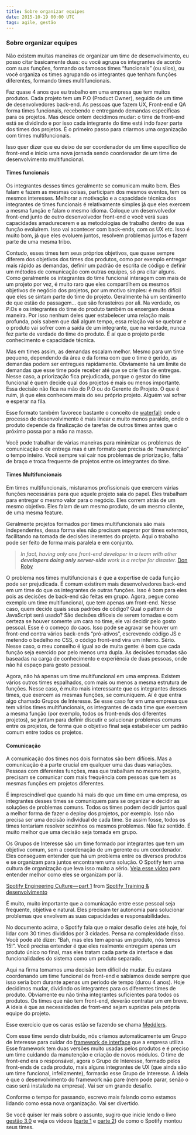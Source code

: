 ```yaml
---
title: Sobre organizar equipes
date: 2015-10-19 00:00 UTC
tags: agile, gestão
---
```


### Sobre organizar equipes

Não existem muitas maneiras de organizar um time de desenvolvimento, eu posso citar basicamente duas: ou você agrupa os integrantes de acordo com suas funções, formando os famosos times “funcionais” (ou silos), ou você organiza os times agrupando os integrantes que tenham funções diferentes, formando times multifuncionais.

Faz quase 4 anos que eu trabalho em uma empresa que tem muitos produtos. Cada projeto tem um P.O (Product Owner), seguido de um time de desenvolvedores back-end. As pessoas que fazem UX, Front-end e QA forma times funcionais, recebendo e entregando demandas específicas para os projetos. Mas desde ontem decidimos mudar: o time de front-end está se dividindo e por isso cada integrante do time está indo fazer parte dos times dos projetos. É o primeiro passo para criarmos uma organização com times multifuncionais.

Isso quer dizer que eu deixo de ser coordenador de um time específico de front-end e inicio uma nova jornada sendo coordenador de um time de desenvolvimento multifuncional.

#### Times funcionais

Os integrantes desses times geralmente se comunicam muito bem. Eles falam e fazem as mesmas coisas, participam dos mesmos eventos, tem os mesmos interesses. Melhorar a motivação e a capacidade técnica dos integrantes de times funcionais é relativamente simples já que eles exercem a mesma função e falam o mesmo idioma. Coloque um desenvolvedor front-end junto de outro desenvolvedor front-end e você verá suas capacidades amadurecerem e as metodologias de trabalho dentro de sua função evoluírem. Isso vai acontecer com back-ends, com os UX etc. Isso é muito bom, já que eles evoluem juntos, resolvem problemas juntos e fazem parte de uma mesma tribo.

Contudo, esses times tem seus próprios objetivos, que quase sempre diferem dos objetivos dos times dos produtos, como por exemplo entregar mais rápido as demandas, definir um padrão de escrita de código e definir um métodos de comunicação com outras equipes, só pra citar alguns. Como geralmente os integrantes do time funcional interagem com mais de um projeto por vez, é muito raro que eles compartilhem os mesmos objetivos de negócio dos projetos, por um motivo simples: é muito difícil que eles se sintam parte do time do projeto. Geralmente há um sentimento de que estão de passagem… que são forasteiros por ali. Na verdade, os P.Os e os integrantes do time do produto também os enxergam dessa maneira. Por isso nenhum deles quer estabelecer uma relação mais profunda, pois sabem que dali algum tempo, essa relação vai se quebrar e o produto vai sofrer com a saída de um integrante, que na verdade, nunca fez parte de verdade do time do produto. É aí que o projeto perde conhecimento e capacidade técnica.

Mas em times assim, as demandas escalam melhor. Mesmo para um time pequeno, dependendo da área e da forma com que o time é gerido, as demandas podem ser entregues rapidamente. Obviamente há um limite de demandas que esse time pode receber até que se crie filas de entregas. Nesse caso, a priorização fica prejudicada, porque o gestor do time funcional é quem decide qual dos projetos é mais ou menos importante. Essa decisão não fica na mão do P.O ou do Gerente do Projeto. O que é ruim, já que eles conhecem mais do seu próprio projeto. Alguém vai sofrer e esperar na fila.

Esse formato também favorece bastante o conceito de [waterfall](https://en.wikipedia.org/wiki/Waterfall_model): onde o processo de desenvolvimento é mais linear e muito menos paralelo, onde o produto depende da finalização de tarefas de outros times antes que o próximo possa por a mão na massa.

Você pode trabalhar de várias maneiras para minimizar os problemas de comunicação e de entrega mas é um formato que precisa de “manutenção” o tempo inteiro. Você sempre vai cair nos problemas de priorização, falta de braço e troca frequente de projetos entre os integrantes do time.

#### Times Multifuncionais

Em times multifuncionais, misturamos profissionais que exercem várias funções necessárias para que aquele projeto saia do papel. Eles trabalham para entregar o mesmo valor para o negócio. Eles correm atrás de um mesmo objetivo. Eles falam de um mesmo produto, de um mesmo cliente, de uma mesma feature.

Geralmente projetos formados por times multifuncionais são mais independentes, dessa forma eles não precisam esperar por times externos, facilitando na tomada de decisões inerentes do projeto. Aqui o trabalho pode ser feito de forma mais paralela e em conjunto.

> _In fact, having only one front-end developer in a team with other_ **_developers doing only server-side_** _work is a recipe for disaster._ [Don Roby](http://bit.ly/18MX8cg)

O problema nos times multifuncionais é que a expertise de cada função pode ser prejudicada. É comum existirem mais desenvolvedores back-end em um time do que os integrantes de outras funções. Isso é bom para eles pois as decisões de back-end são feitas em grupo. Agora, pegue como exemplo um time multifuncional, que tem apenas um front-end. Nesse caso, quem decide quais seus padrões de código? Qual o pattern de JavaScript será usado? São decisões difíceis de serem tomadas e com certeza se houver somente um cara no time, ele vai decidir pelo gosto pessoal. Esse é o começo do caos. Isso pode se agravar se houver um front-end contra vários back-ends “pró-ativos”, escrevendo código JS e metendo o bedelho no CSS, o código front-end vira um inferno. Sério. Nesse caso, o meu conselho é igual ao de muita gente: é bom que cada função seja exercido por pelo menos uma dupla. As decisões tomadas são baseadas na carga de conhecimento e experiência de duas pessoas, onde não há espaço para gosto pessoal.

Agora, não há apenas um time multifuncional em uma empresa. Existem vários outros times espalhados, com mais ou menos a mesma estrutura de funções. Nesse caso, é muito mais interessante que os integrantes desses times, que exercem as mesmas funções, se comuniquem. Aí é que entra algo chamado Grupos de Interesse. Se esse caso for em uma empresa que tem vários times multifuncionais, os integrantes de cada time que exercem a mesma função (por exemplo, todos os front-ends dos diferentes projetos), se juntam para definir discutir e solucionar problemas comuns entre os projetos, de forma que o objetivo final seja estabelecer um padrão comum entre todos os projetos.

#### Comunicação

A comunicação dos times nos dois formatos são bem difíceis. Mas a comunicação é a parte crucial em qualquer uma das duas variações. Pessoas com diferentes funções, mas que trabalham no mesmo projeto, precisam se comunicar com mais frequência com pessoas que tem as mesmas funções em projetos diferentes.

É imprescindível que quando há mais do que um time em uma empresa, os integrantes desses times se comuniquem para se organizar e decidir as soluções de problemas comuns. Todos os times podem decidir juntos qual a melhor forma de fazer o deploy dos projetos, por exemplo. Isso não precisa ser uma decisão individual de cada time. Se assim fosse, todos os times tentariam resolver sozinhos os mesmos problemas. Não faz sentido. É muito melhor que uma decisão seja tomada em grupo.


Os Grupos de Interesse são um time formado por integrantes que tem um objetivo comum, sem a coordenação de um gerente ou um coordenador. Eles conseguem entender que há um problema entre os diversos produtos e se organizam para juntos encontrarem uma solução. O Spotify tem uma cultura de organização que leva isso muito a sério. [Veja esse vídeo](https://vimeo.com/85490944) para entender melhor como eles se organizam por lá.

[Spotify Engineering Culture — part 1](https://vimeo.com/85490944) from [Spotify Training & desenvolvimento](https://vimeo.com/user14023874)

É muito, muito importante que a comunicação entre esse pessoal seja frequente, objetiva e natural. Eles precisam ter autonomia para solucionar problemas que envolvem as suas capacidades e responsabilidades.

No documento acima, o Spotify fala que o maior desafio deles até hoje, foi lidar com 30 times divididos por 3 cidades. Pensa na complexidade disso. Você pode até dizer: “Bah, mas eles tem apenas um produto, nós temos 15!”. Você precisa entender é que eles realmente entregam apenas um produto único no final, mas eles tratam cada parte da interface e das funcionalidades do sistema como um produto separado.

Aqui na firma tomamos uma decisão bem difícil de mudar. Eu estava coordenando um time funcional de front-end e sabíamos desde sempre que isso seria bom durante apenas um período de tempo (durou 4 anos). Hoje decidimos mudar, dividindo os integrantes para os diferentes times de produto. Obviamente eu não tinha integrantes suficientes para todos os produtos. Os times que não tem front-end, deverão contratar um em breve. A ideia é que as necessidades de front-end sejam supridas pela própria equipe do projeto.

Esse exercício que os caras estão se fazendo se chama [Meddlers](http://noop.nl/2011/09/meddlers-free-exercise.html).

Com esse time sendo distribuído, nós criamos automaticamente um Grupo de Interesse para cuidar do [framework de interface](http://opensource.locaweb.com.br/locawebstyle/) que a empresa utiliza. Esse framework tem duas versões muito usadas pelos produtos e é preciso um time cuidando da manutenção e criação de novos módulos. O time de front-end era o responsável, agora o Grupo de Interesse, formado pelos front-ends de cada produto, mais alguns integrantes de UX (que ainda são um time funcional, infelizmente), formarão esse Grupo de Interesse. A ideia é que o desenvolvimento do framework não pare (nem pode parar, senão o caso será instalado na empresa). Vai ser um grande desafio.

Conforme o tempo for passando, escrevo mais falando como estamos lidando como essa nova organização. Vai ser divertido.

Se você quiser ler mais sobre o assunto, sugiro que inicie lendo o livro [gestão 3.0](https://gestão30.com/product/gestão30/) e veja os vídeos ([parte 1](https://vimeo.com/85490944) e [parte 2](http://vimeo.com/94950270)) de como o Spotify montou seus times.
